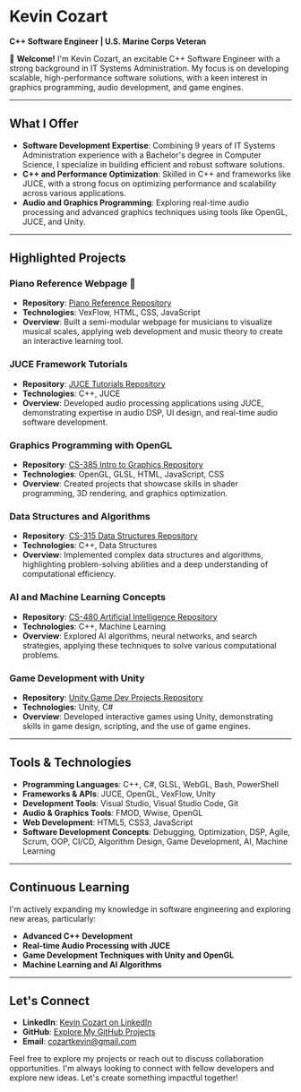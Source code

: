 # Kevin Cozart  
**C++ Software Engineer | U.S. Marine Corps Veteran**  

👋 **Welcome!** I'm Kevin Cozart, an excitable C++ Software Engineer with a strong background in IT Systems Administration. My focus is on developing scalable, high-performance software solutions, with a keen interest in graphics programming, audio development, and game engines.

---

## What I Offer  
- **Software Development Expertise**: Combining 9 years of IT Systems Administration experience with a Bachelor's degree in Computer Science, I specialize in building efficient and robust software solutions.
- **C++ and Performance Optimization**: Skilled in C++ and frameworks like JUCE, with a strong focus on optimizing performance and scalability across various applications.
- **Audio and Graphics Programming**: Exploring real-time audio processing and advanced graphics techniques using tools like OpenGL, JUCE, and Unity.

---

## Highlighted Projects  

### Piano Reference Webpage 🎹  
- **Repository**: [Piano Reference Repository](https://github.com/CozartKevin/Piano_Reference_Webpage-Scales)  
- **Technologies**: VexFlow, HTML, CSS, JavaScript  
- **Overview**: Built a semi-modular webpage for musicians to visualize musical scales, applying web development and music theory to create an interactive learning tool.

### JUCE Framework Tutorials  
- **Repository**: [JUCE Tutorials Repository](https://github.com/CozartKevin/JUCE-Tutorials)  
- **Technologies**: C++, JUCE  
- **Overview**: Developed audio processing applications using JUCE, demonstrating expertise in audio DSP, UI design, and real-time audio software development.

### Graphics Programming with OpenGL  
- **Repository**: [CS-385 Intro to Graphics Repository](https://github.com/CozartKevin/CS385-Intro_To_Graphics_SSU)  
- **Technologies**: OpenGL, GLSL, HTML, JavaScript, CSS  
- **Overview**: Created projects that showcase skills in shader programming, 3D rendering, and graphics optimization.

### Data Structures and Algorithms  
- **Repository**: [CS-315 Data Structures Repository](https://github.com/CozartKevin/CS-315_Data_Structures_SSU)  
- **Technologies**: C++, Data Structures  
- **Overview**: Implemented complex data structures and algorithms, highlighting problem-solving abilities and a deep understanding of computational efficiency.

### AI and Machine Learning Concepts  
- **Repository**: [CS-480 Artificial Intelligence Repository](https://github.com/CozartKevin/CS-480_Artificial_Intelligence_SSU)  
- **Technologies**: C++, Machine Learning  
- **Overview**: Explored AI algorithms, neural networks, and search strategies, applying these techniques to solve various computational problems.

### Game Development with Unity  
- **Repository**: [Unity Game Dev Projects Repository](https://github.com/CozartKevin/Unity_Game_Dev_Projects)  
- **Technologies**: Unity, C#  
- **Overview**: Developed interactive games using Unity, demonstrating skills in game design, scripting, and the use of game engines.

---

## Tools & Technologies  
- **Programming Languages**: C++, C#, GLSL, WebGL, Bash, PowerShell  
- **Frameworks & APIs**: JUCE, OpenGL, VexFlow, Unity  
- **Development Tools**: Visual Studio, Visual Studio Code, Git  
- **Audio & Graphics Tools**: FMOD, Wwise, OpenGL  
- **Web Development**: HTML5, CSS3, JavaScript  
- **Software Development Concepts**: Debugging, Optimization, DSP, Agile, Scrum, OOP, CI/CD, Algorithm Design, Game Development, AI, Machine Learning

---

## Continuous Learning  
I'm actively expanding my knowledge in software engineering and exploring new areas, particularly:  
- **Advanced C++ Development**  
- **Real-time Audio Processing with JUCE**  
- **Game Development Techniques with Unity and OpenGL**  
- **Machine Learning and AI Algorithms**

---

## Let's Connect  
- **LinkedIn**: [Kevin Cozart on LinkedIn](https://www.linkedin.com/in/CozartKevin)  
- **GitHub**: [Explore My GitHub Projects](https://github.com/CozartKevin?tab=repositories)  
- **Email**: cozartkevin@gmail.com  

Feel free to explore my projects or reach out to discuss collaboration opportunities. I'm always looking to connect with fellow developers and explore new ideas. Let's create something impactful together!
